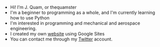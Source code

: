- Hi! I’m J. Quam, or thequamster
- I'm a beginner to programming as a whole, and I'm currently learning how to use Python
- I'm interested in programming and mechanical and aerospace engineering.
- I created my own [website](https://www.greenspaceaero.com/) using Google Sites
- You can contact me through my [Twitter](https://twitter.com/josephius3) account.
<!---
thequamster/thequamster is a ✨ special ✨ repository because its `README.md` (this file) appears on your GitHub profile.
You can click the Preview link to take a look at your changes.
--->
